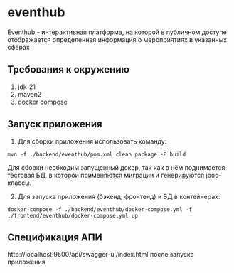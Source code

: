 # eventhub

Eventhub - интерактивная платформа, на которой в публичном доступе отображается определенная информация о мероприятиях в указанных сферах

## Требования к окружению

1. jdk-21
2. maven2
3. docker compose

## Запуск приложения

1. Для сборки приложения использовать команду:
```
mvn -f ./backend/eventhub/pom.xml clean package -P build
```
Для сборки необходим запущенный докер, так как в нём поднимается тестовая БД, в которой применяются миграции и генерируются jooq-классы.

2. Для запуска приложения (бэкенд, фронтенд) и БД в контейнерах:
```
docker-compose -f ./backend/eventhub/docker-compose.yml -f ./frontend/eventhub/docker-compose.yml up
```

## Спецификация АПИ
http://localhost:9500/api/swagger-ui/index.html после запуска приложения